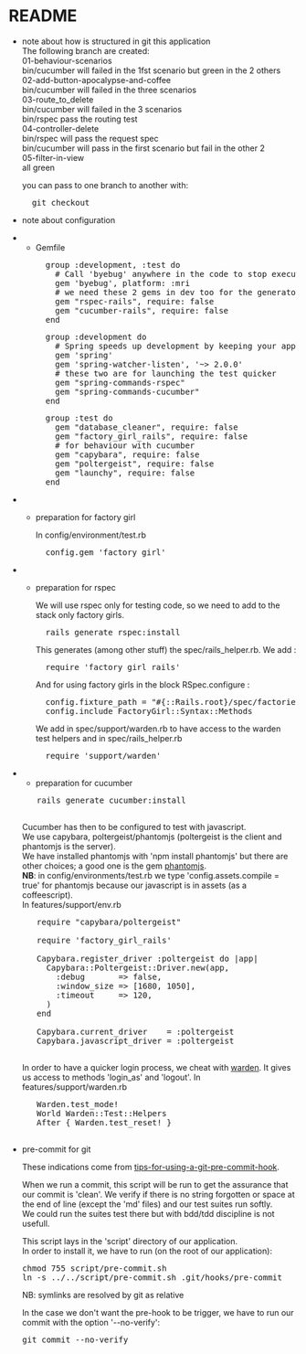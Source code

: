 # README

* note about how is structured in git this application  
  The following branch are created:  
  01-behaviour-scenarios  
    bin/cucumber will failed in the 1fst scenario but green in the 2 others  
  02-add-button-apocalypse-and-coffee  
    bin/cucumber will failed in the three scenarios  
  03-route_to_delete  
    bin/cucumber will failed in the 3 scenarios  
    bin/rspec pass the routing test  
  04-controller-delete  
    bin/rspec will pass the request spec  
    bin/cucumber will pass in the first scenario but fail in the other 2  
  05-filter-in-view  
    all green  

  you can pass to one branch to another with:
  <pre>
    git checkout <branch>
  </pre>

* note about configuration

* * Gemfile
    <pre>
      group :development, :test do
        # Call 'byebug' anywhere in the code to stop execution and get a debugger console
        gem 'byebug', platform: :mri
        # we need these 2 gems in dev too for the generators
        gem "rspec-rails", require: false
        gem "cucumber-rails", require: false
      end
    </pre>
    <pre>
      group :development do
        # Spring speeds up development by keeping your application running in the background. Read more: https://github.com/rails/spring
        gem 'spring'
        gem 'spring-watcher-listen', '~> 2.0.0'
        # these two are for launching the test quicker
        gem "spring-commands-rspec"
        gem "spring-commands-cucumber"
      end
    </pre>
    <pre>
      group :test do
        gem "database_cleaner", require: false
        gem "factory_girl_rails", require: false
        # for behaviour with cucumber
        gem "capybara", require: false
        gem "poltergeist", require: false
        gem "launchy", require: false
      end
    </pre>
* * preparation for factory girl

    In config/environment/test.rb

    <pre>
      config.gem 'factory_girl'
    </pre>

* * preparation for rspec

    We will use rspec only for testing code, so we need to add to the stack only factory girls.

    <pre>
      rails generate rspec:install
    </pre>

    This generates (among other stuff) the spec/rails_helper.rb. We add :

    <pre>
      require 'factory_girl_rails'
    </pre>

    And for using factory girls in the block RSpec.configure :

    <pre>
      config.fixture_path = "#{::Rails.root}/spec/factories"
      config.include FactoryGirl::Syntax::Methods
    </pre>

    We add in spec/support/warden.rb to have access to the warden test helpers and in spec/rails_helper.rb
    <pre>
      require 'support/warden'
    </pre>

* * preparation for cucumber

   <pre>
     rails generate cucumber:install
   </pre>

   Cucumber has then to be configured to test with javascript.  
   We use capybara, poltergeist/phantomjs (poltergeist is the client and phantomjs is the server).  
   We have installed phantomjs with 'npm install phantomjs' but there are other choices; a good one is the gem [phantomjs](https://github.com/colszowka/phantomjs-gem).  
   **NB**: in config/environments/test.rb we type 'config.assets.compile = true' for phantomjs because our javascript is in assets (as a coffeescript).  
   In features/support/env.rb
   <pre>
     require "capybara/poltergeist"
 
     require 'factory_girl_rails'
 
     Capybara.register_driver :poltergeist do |app|
       Capybara::Poltergeist::Driver.new(app,
         :debug       => false,
         :window_size => [1680, 1050],
         :timeout     => 120,
       )
     end
 
     Capybara.current_driver    = :poltergeist
     Capybara.javascript_driver = :poltergeist
   </pre>

   In order to have a quicker login process, we cheat with [warden](https://github.com/hassox/warden/wiki/Testing). It gives us access to methods 'login_as' and 'logout'.
   In features/support/warden.rb

   <pre>
     Warden.test_mode!
     World Warden::Test::Helpers
     After { Warden.test_reset! }
   </pre>

* pre-commit for git

  These indications come from [tips-for-using-a-git-pre-commit-hook](http://codeinthehole.com/writing/tips-for-using-a-git-pre-commit-hook/).

  When we run a commit, this script will be run to get the assurance that our commit is 'clean'.
  We verify if there is no string forgotten or space at the end of line (except the 'md' files) and our test suites run softly.  
  We could run the suites test there but with bdd/tdd discipline is not usefull.

  This script lays in the 'script' directory of our application.  
  In order to install it, we have to run (on the root of our application):
  <pre>
  chmod 755 script/pre-commit.sh
  ln -s ../../script/pre-commit.sh .git/hooks/pre-commit
  </pre>
  NB: symlinks are resolved by git as relative

  In the case we don't want the pre-hook to be trigger, we have to run our commit with the option '--no-verify':
  <pre>
  git commit --no-verify <files>
  </pre>


